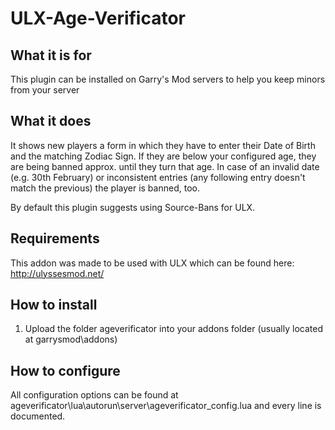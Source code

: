 # ULX-Age-Verificator
## What it is for
This plugin can be installed on Garry's Mod servers to help you keep minors from your server

## What it does
It shows new players a form in which they have to enter their Date of Birth and the matching Zodiac Sign. If they are below your configured age, they are being banned approx. until they turn that age.
In case of an invalid date (e.g. 30th February) or inconsistent entries (any following entry doesn't match the previous) the player is banned, too.

By default this plugin suggests using Source-Bans for ULX.

## Requirements
This addon was made to be used with ULX which can be found here: http://ulyssesmod.net/

## How to install
1. Upload the folder ageverificator into your addons folder (usually located at garrysmod\addons)

## How to configure
All configuration options can be found at ageverificator\lua\autorun\server\ageverificator_config.lua and every line is documented.
